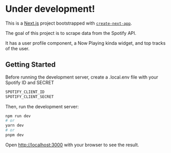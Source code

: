 # Under development!

This is a [Next.js](https://nextjs.org/) project bootstrapped with [`create-next-app`](https://github.com/vercel/next.js/tree/canary/packages/create-next-app).

The goal of this project is to scrape data from the Spotify API. 

It has a user profile component, a Now Playing kinda widget, and top tracks of the user.

## Getting Started

Before running the development server, create a .local.env file with your Spotify ID and SECRET

```bash
SPOTIFY_CLIENT_ID
SPOTIFY_CLIENT_SECRET
```

Then, run the development server:

```bash
npm run dev
# or
yarn dev
# or
pnpm dev
```

Open [http://localhost:3000](http://localhost:3000) with your browser to see the result.
